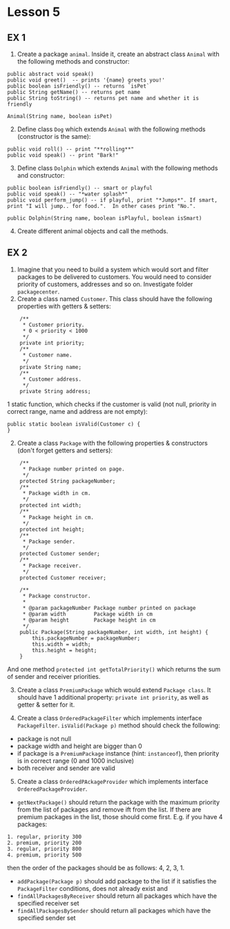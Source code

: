 Lesson 5
========

EX 1
-----


1. Create a package `animal`. Inside it, create an abstract class `Animal` with the following methods and constructor:
```
public abstract void speak()
public void greet()  -- prints '{name} greets you!'
public boolean isFriendly() -- returns `isPet`
public String getName() -- returns pet name
public String toString() -- returns pet name and whether it is friendly

Animal(String name, boolean isPet)
```

2. Define class `Dog` which extends `Animal` with the following methods (constructor is the same):
```
public void roll() -- print "**rolling**"
public void speak() -- print "Bark!"
```

3. Define class `Dolphin` which extends `Animal` with the following methods and constructor:

```
public boolean isFriendly() -- smart or playful
public void speak() -- "*water splash*"
public void perform_jump() -- if playful, print "*Jumps*". If smart, print "I will jump.. for food.".  In other cases print "No.".

public Dolphin(String name, boolean isPlayful, boolean isSmart)
```

4. Create different animal objects and call the methods.


EX 2
-----

1. Imagine that you need to build a system which would sort and filter packages to be delivered to customers.
You would need to consider priority of customers, addresses and so on.
Investigate folder `packagecenter`.
2. Create a class named `Customer`. This class should have the following properties with getters & setters:
```
    /**
     * Customer priority.
     * 0 < priority < 1000
     */
    private int priority;
    /**
     * Customer name.
     */
    private String name;
    /**
     * Customer address.
     */
    private String address;
```

1 static function, which checks if the customer is valid (not null, priority in correct range, name and address are not empty):

```
public static boolean isValid(Customer c) {
}
```

2. Create a class `Package` with the following properties & constructors (don't forget getters and setters):
```
    /**
     * Package number printed on page.
     */
    protected String packageNumber;
    /**
     * Package width in cm.
     */
    protected int width;
    /**
     * Package height in cm.
     */
    protected int height;
    /**
     * Package sender.
     */
    protected Customer sender;
    /**
     * Package receiver.
     */
    protected Customer receiver;

    /**
     * Package constructor.
     *
     * @param packageNumber Package number printed on package
     * @param width         Package width in cm
     * @param height        Package height in cm
     */
    public Package(String packageNumber, int width, int height) {
        this.packageNumber = packageNumber;
        this.width = width;
        this.height = height;
    }
```
And one method `protected int getTotalPriority()` which returns the sum of sender and receiver priorities.

3. Create a class `PremiumPackage` which would extend `Package class`.
It should have 1 additional property: `private int priority`, as well as getter & setter for it.

4. Create a class `OrderedPackageFilter` which implements interface `PackageFilter`. `isValid(Package p)` 
method should check the following:
* package is not null
* package width and height are bigger than 0
* if package is a `PremiumPackage` instance (hint: `instanceof`), then priority is in correct range (0 and 1000 inclusive)
* both receiver and sender are valid

5. Create a class `OrderedPAckageProvider` which implements interface `OrderedPackageProvider`.
* `getNextPackage()` should return the package with the maximum priority from the list of packages and remove ift from the list.
If there are premium packages in the list, those should come first. E.g. if you have 4 packages:
```
1. regular, priority 300
2. premium, priority 200
3. regular, priority 800
4. premium, priority 500
```

then the order of the packages should be as follows: 4, 2, 3, 1.

* `addPackage(Package p)` should add package to the list if 
it satisfies the `PackageFilter` conditions, does not already exist and 
* `findAllPackagesByReceiver` should return all packages which have the specified receiver set
* `findAllPackagesBySender` should return all packages which have the specified sender set